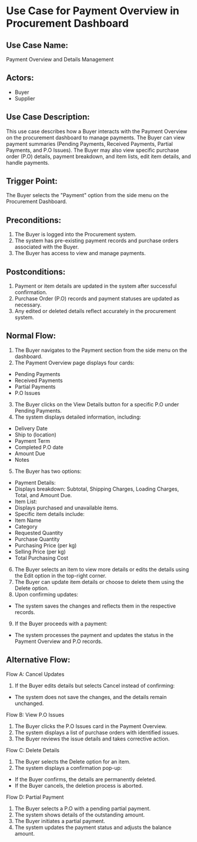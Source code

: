 ﻿# **Use Case for Payment Overview in Procurement Dashboard**
## **Use Case Name:**
Payment Overview and Details Management
## **Actors:**
- Buyer
- Supplier
## **Use Case Description:**
This use case describes how a Buyer interacts with the Payment Overview on the procurement dashboard to manage payments. The Buyer can view payment summaries (Pending Payments, Received Payments, Partial Payments, and P.O Issues). The Buyer may also view specific purchase order (P.O) details, payment breakdown, and item lists, edit item details, and handle payments.
## **Trigger Point:**
The Buyer selects the "Payment" option from the side menu on the Procurement Dashboard.
## **Preconditions:**
1. The Buyer is logged into the Procurement system.
2. The system has pre-existing payment records and purchase orders associated with the Buyer.
3. The Buyer has access to view and manage payments.
## **Postconditions:**
1. Payment or item details are updated in the system after successful confirmation.
2. Purchase Order (P.O) records and payment statuses are updated as necessary.
3. Any edited or deleted details reflect accurately in the procurement system.
## **Normal Flow:**
1. The Buyer navigates to the Payment section from the side menu on the dashboard.
2. The Payment Overview page displays four cards:
- Pending Payments
- Received Payments
- Partial Payments
- P.O Issues
3. The Buyer clicks on the View Details button for a specific P.O under Pending Payments.
4. The system displays detailed information, including:
- Delivery Date
- Ship to (location)
- Payment Term
- Completed P.O date
- Amount Due
- Notes
5. The Buyer has two options:
- Payment Details:
- Displays breakdown: Subtotal, Shipping Charges, Loading Charges, Total, and Amount Due.
- Item List:
- Displays purchased and unavailable items.
- Specific item details include:
- Item Name
- Category
- Requested Quantity
- Purchase Quantity
- Purchasing Price (per kg)
- Selling Price (per kg)
- Total Purchasing Cost
6. The Buyer selects an item to view more details or edits the details using the Edit option in the top-right corner.
7. The Buyer can update item details or choose to delete them using the Delete option.
8. Upon confirming updates:
- The system saves the changes and reflects them in the respective records.
9. If the Buyer proceeds with a payment:
- The system processes the payment and updates the status in the Payment Overview and P.O records.
## **Alternative Flow:**
Flow A: Cancel Updates
1. If the Buyer edits details but selects Cancel instead of confirming:
- The system does not save the changes, and the details remain unchanged.

Flow B: View P.O Issues
1. The Buyer clicks the P.O Issues card in the Payment Overview.
2. The system displays a list of purchase orders with identified issues.
3. The Buyer reviews the issue details and takes corrective action.

Flow C: Delete Details
1. The Buyer selects the Delete option for an item.
2. The system displays a confirmation pop-up:
- If the Buyer confirms, the details are permanently deleted.
- If the Buyer cancels, the deletion process is aborted.

Flow D: Partial Payment
1. The Buyer selects a P.O with a pending partial payment.
2. The system shows details of the outstanding amount.
3. The Buyer initiates a partial payment.
4. The system updates the payment status and adjusts the balance amount.
